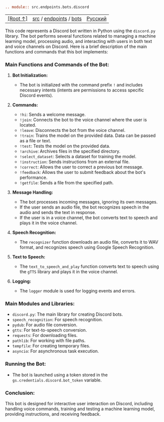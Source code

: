 ```rst
.. module:: src.endpoints.bots.discord
```

<TABLE >
<TR>
<TD>
<A HREF = 'https://github.com/hypo69/hypotez/blob/master/README.MD'>[Root ↑]</A>
</TD>
<TD>
<A HREF = 'https://github.com/hypo69/hypotez/blob/master/src/README.MD'>src</A> /
<A HREF = 'https://github.com/hypo69/hypotez/blob/master/src/endpoints/README.MD'>endpoints</A> /
<A HREF = 'https://github.com/hypo69/hypotez/blob/master/src/bots/README.MD'>bots</A>
</TD>
<TD>
<A HREF = 'https://github.com/hypo69/hypotez/blob/master/src/bots/discord/readme.ru.md'>Русский</A>
</TD>
</TABLE>


This code represents a Discord bot written in Python using the `discord.py` library. The bot performs several functions related to managing a machine learning model, processing audio, and interacting with users in both text and voice channels on Discord. Here is a brief description of the main functions and commands that this bot implements:

### Main Functions and Commands of the Bot:

1. **Bot Initialization:**
   - The bot is initialized with the command prefix `!` and includes necessary intents (intents are permissions to access specific Discord events).

2. **Commands:**
   - `!hi`: Sends a welcome message.
   - `!join`: Connects the bot to the voice channel where the user is located.
   - `!leave`: Disconnects the bot from the voice channel.
   - `!train`: Trains the model on the provided data. Data can be passed as a file or text.
   - `!test`: Tests the model on the provided data.
   - `!archive`: Archives files in the specified directory.
   - `!select_dataset`: Selects a dataset for training the model.
   - `!instruction`: Sends instructions from an external file.
   - `!correct`: Allows the user to correct a previous bot message.
   - `!feedback`: Allows the user to submit feedback about the bot's performance.
   - `!getfile`: Sends a file from the specified path.

3. **Message Handling:**
   - The bot processes incoming messages, ignoring its own messages.
   - If the user sends an audio file, the bot recognizes speech in the audio and sends the text in response.
   - If the user is in a voice channel, the bot converts text to speech and plays it in the voice channel.

4. **Speech Recognition:**
   - The `recognizer` function downloads an audio file, converts it to WAV format, and recognizes speech using Google Speech Recognition.

5. **Text to Speech:**
   - The `text_to_speech_and_play` function converts text to speech using the `gTTS` library and plays it in the voice channel.

6. **Logging:**
   - The `logger` module is used for logging events and errors.

### Main Modules and Libraries:
- `discord.py`: The main library for creating Discord bots.
- `speech_recognition`: For speech recognition.
- `pydub`: For audio file conversion.
- `gtts`: For text-to-speech conversion.
- `requests`: For downloading files.
- `pathlib`: For working with file paths.
- `tempfile`: For creating temporary files.
- `asyncio`: For asynchronous task execution.

### Running the Bot:
- The bot is launched using a token stored in the `gs.credentials.discord.bot_token` variable.

### Conclusion:
This bot is designed for interactive user interaction on Discord, including handling voice commands, training and testing a machine learning model, providing instructions, and receiving feedback.